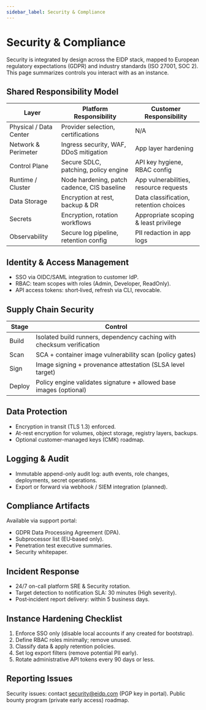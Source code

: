 ```yaml
---
sidebar_label: Security & Compliance
---
```


# Security & Compliance

Security is integrated by design across the EIDP stack, mapped to European regulatory expectations (GDPR) and industry
standards (ISO 27001, SOC 2). This page summarizes controls you interact with as an instance.

## Shared Responsibility Model

| Layer                  | Platform Responsibility                     | Customer Responsibility                |
| ---------------------- | ------------------------------------------- | -------------------------------------- |
| Physical / Data Center | Provider selection, certifications          | N/A                                    |
| Network & Perimeter    | Ingress security, WAF, DDoS mitigation      | App layer hardening                    |
| Control Plane          | Secure SDLC, patching, policy engine        | API key hygiene, RBAC config           |
| Runtime / Cluster      | Node hardening, patch cadence, CIS baseline | App vulnerabilities, resource requests |
| Data Storage           | Encryption at rest, backup & DR             | Data classification, retention choices |
| Secrets                | Encryption, rotation workflows              | Appropriate scoping & least privilege  |
| Observability          | Secure log pipeline, retention config       | PII redaction in app logs              |

## Identity & Access Management

- SSO via OIDC/SAML integration to customer IdP.
- RBAC: team scopes with roles (Admin, Developer, ReadOnly).
- API access tokens: short‑lived, refresh via CLI, revocable.

## Supply Chain Security

| Stage  | Control                                                               |
| ------ | --------------------------------------------------------------------- |
| Build  | Isolated build runners, dependency caching with checksum verification |
| Scan   | SCA + container image vulnerability scan (policy gates)               |
| Sign   | Image signing + provenance attestation (SLSA level target)            |
| Deploy | Policy engine validates signature + allowed base images (optional)    |

## Data Protection

- Encryption in transit (TLS 1.3) enforced.
- At-rest encryption for volumes, object storage, registry layers, backups.
- Optional customer-managed keys (CMK) roadmap.

## Logging & Audit

- Immutable append-only audit log: auth events, role changes, deployments, secret operations.
- Export or forward via webhook / SIEM integration (planned).

## Compliance Artifacts

Available via support portal:

- GDPR Data Processing Agreement (DPA).
- Subprocessor list (EU‑based only).
- Penetration test executive summaries.
- Security whitepaper.

## Incident Response

- 24/7 on-call platform SRE & Security rotation.
- Target detection to notification SLA: 30 minutes (High severity).
- Post‑incident report delivery: within 5 business days.

## Instance Hardening Checklist

1. Enforce SSO only (disable local accounts if any created for bootstrap).
2. Define RBAC roles minimally; remove unused.
3. Classify data & apply retention policies.
4. Set log export filters (remove potential PII early).
5. Rotate administrative API tokens every 90 days or less.

## Reporting Issues

Security issues: contact <security@eidp.com> (PGP key in portal). Public bounty program (private early access) roadmap.
